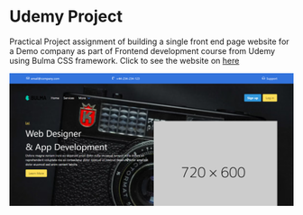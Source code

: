 # Udemy Project
Practical Project assignment of building a single front end page website for a Demo company as part of Frontend development course from Udemy using Bulma CSS framework. Click to see the website on [here](https://okenhaha.github.io/companysite_demo/)


![screenshot](./screenshot.png)
